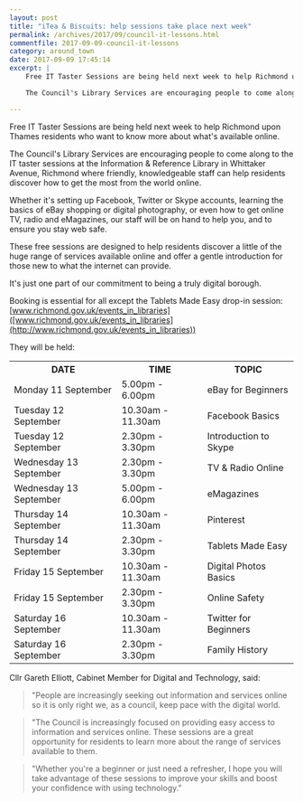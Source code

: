 ```yaml
---
layout: post
title: "iTea & Biscuits: help sessions take place next week"
permalink: /archives/2017/09/council-it-lessons.html
commentfile: 2017-09-09-council-it-lessons
category: around_town
date: 2017-09-09 17:45:14
excerpt: |
    Free IT Taster Sessions are being held next week to help Richmond upon Thames residents who want to know more about what's available online.

    The Council's Library Services are encouraging people to come along to the IT taster sessions at the Information & Reference Library in Whittaker Avenue, Richmond where friendly, knowledgeable staff can help residents discover how to get the most from the world online.

---
```


Free IT Taster Sessions are being held next week to help Richmond upon Thames residents who want to know more about what's available online.

The Council's Library Services are encouraging people to come along to the IT taster sessions at the Information & Reference Library in Whittaker Avenue, Richmond where friendly, knowledgeable staff can help residents discover how to get the most from the world online.

Whether it's setting up Facebook, Twitter or Skype accounts, learning the basics of eBay shopping or digital photography, or even how to get online TV, radio and eMagazines, our staff will be on hand to help you, and to ensure you stay web safe.

These free sessions are designed to help residents discover a little of the huge range of services available online and offer a gentle introduction for those new to what the internet can provide.

It's just one part of our commitment to being a truly digital borough.

Booking is essential for all except the Tablets Made Easy drop-in session: [www.richmond.gov.uk/events_in_libraries]([www.richmond.gov.uk/events_in_libraries](http://www.richmond.gov.uk/events_in_libraries))

They will be held:

<table><tr><th><span class="caps">DATE</span></th><th><span class="caps">TIME</span></th><th><span class="caps">TOPIC</span></th></tr><tr><td>Monday 11 September</td><td>5.00pm - 6.00pm</td><td>eBay for Beginners</td></tr><tr><td>Tuesday 12 September</td><td>10.30am - 11.30am</td><td>Facebook Basics</td></tr><tr><td>Tuesday 12 September</td><td>2.30pm - 3.30pm</td><td>Introduction to Skype</td></tr><tr><td>Wednesday 13 September</td><td>2.30pm - 3.30pm</td><td>TV & Radio Online</td></tr><tr><td>Wednesday 13 September</td><td>5.00pm - 6.00pm</td><td>eMagazines</td></tr><tr><td>Thursday 14 September</td><td>10.30am - 11.30am</td><td>Pinterest</td></tr><tr><td>Thursday 14 September</td><td>2.30pm - 3.30pm</td><td>Tablets Made Easy</td></tr><tr><td>Friday 15 September</td><td>10.30am - 11.30am</td><td>Digital Photos Basics</td></tr><tr><td>Friday 15 September</td><td>2.30pm - 3.30pm</td><td>Online Safety</td></tr><tr><td>Saturday 16 September</td><td>10.30am - 11.30am</td><td>Twitter for Beginners</td></tr><tr><td>Saturday 16 September</td><td>2.30pm - 3.30pm</td><td>Family History</td></tr></table>

Cllr Gareth Elliott, Cabinet Member for Digital and Technology, said:

> "People are increasingly seeking out information and services online so it is only right we, as a council, keep pace with the digital world.

> "The Council is increasingly focused on providing easy access to information and services online. These sessions are a great opportunity for residents to learn more about the range of services available to them.


> "Whether you're a beginner or just need a refresher, I hope you will take advantage of these sessions to improve your skills and boost your confidence with using technology."
